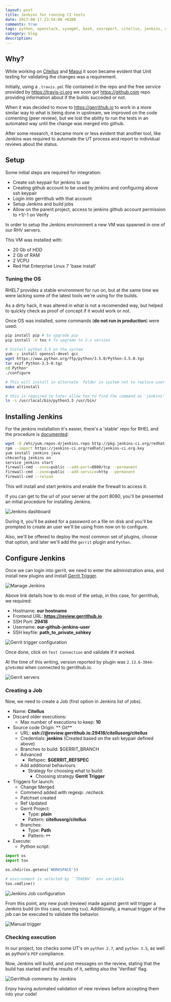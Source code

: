 ```yaml
---
layout: post
title: Jenkins for running CI tests
date: 2017-08-17 23:54:00 +0200
comments: true
tags: python, openstack, sysmgmt, bash, sosreport, citellus, jenkins, unittest, gerrit, magui, foss
category: blog
description:
---
```

## Why?
While working on [Citellus]({filename}2017-07-26-Citellus-framework-for-detecting-known-issues.markdown) and [Magui]({filename}2017-07-31-Magui-for-analysis-of-issues-across-several-hosts.markdown) it soon became evident that Unit testing for validating the changes was a requirement.

Initially, using a `.travis.yml` file contained in the repo and the free service provided by <https://travis-ci.org> we soon got <https://github.com> repo providing information about if the builds succeded or not.

When it was decided to move to <https://gerrithub.io> to work in a more similar way to what is being done in upstream, we improved on the code comenting (peer review), but we lost the ability to run the tests in an automated way until the change was merged into github.

After some research, it became more or less evident that another tool, like Jenkins was required to automate the UT process and report to individual reviews about the status.

## Setup
Some initial steps are required for integration:

- Create ssh keypair for jenkins to use
- Creating github account to be used by jenkins and configuring above ssh keypair
- Login into gerrithub with that account
- Setup Jenkins and build jobs
- Allow on the parent project, access to jenkins github account permission to +1/-1 on Verify

In order to setup the Jenkins environment a new VM was spawned in one of our RHV servers.

This VM was installed with:

- 20 Gb of HDD
- 2 Gb of RAM
- 2 VCPU
- Red Hat Enterprise Linux 7 'base install'

### Tuning the OS
RHEL7 provides a stable environment for run on, but at the same time we were lacking some of the latest tools we're using for the builds.

As a dirty hack, it was altered in what is not a recomended way, but helped to quickly check as proof of concept if it would work or not.

Once OS was installed, some commands (**do not run in production**) were used:

~~~bash
pip install pip # to upgrade pip
pip install -U tox # To upgrade to 2.x version

# Install python 3.5 on the system
yum -y install openssl-devel gcc
wget https://www.python.org/ftp/python/3.5.0/Python-3.5.0.tgz
tar xvzf Python-3.5-0.tgz
cd Python*
./configure

# This will install in alternate  folder in system not to replace user-wide python version
make altinstall

# this is required to later allow tox to find the command as 'jenkins' user
ln -s /usr/local/bin/python3.5 /usr/bin/
~~~

## Installing Jenkins

For the jenkins installation it's easier, there's a 'stable' repo for RHEL and the procedure is [documented](https://wiki.jenkins.io/display/JENKINS/Installing+Jenkins+on+Red+Hat+distributions):

~~~bash
wget -O /etc/yum.repos.d/jenkins.repo http://pkg.jenkins-ci.org/redhat-stable/jenkins.repo
rpm --import https://jenkins-ci.org/redhat/jenkins-ci.org.key
yum install jenkins java
chkconfig jenkins on
service jenkins start
firewall-cmd --zone=public --add-port=8080/tcp --permanent
firewall-cmd --zone=public --add-service=http --permanent
firewall-cmd --reload
~~~

This will install and start jenkins and enable the firewall to access it.

If you can get to the url of your server at the port 8080, you'll be presented an initial procedure for installing Jenkins.

![Jenkins dashboard]({filename}/imagen/jenkins/dashboard.png)

During it, you'll be asked for a password on a file on disk and you'll be prompted to create an user we'll be using from now on to configure.

Also, we'll be offered to deploy the most common set of plugins, choose that option, and later we'll add the `gerrit` plugin and `Python`.

## Configure Jenkins

Once we can login into gerrit, we need to enter the administration area, and install new plugins and install [Gerrit Trigger](https://wiki.jenkins.io/display/JENKINS/Gerrit+Trigger).

![Manage Jenkins]({filename}/imagen/jenkins/manage.png)

Above link details how to do most of the setup, in this case, for gerrithub, we required:

- Hostname: **our hostname**
- Frontend URL: **https://review.gerrithub.io**
- SSH Port: **29418**
- Username: **our-github-jenkins-user**
- SSH keyfile: **path_to_private_sshkey**

![Gerrit trigger configuration]({filename}/imagen/jenkins/gerrit-trigger-config.png)

Once done, click on `Test Connection` and validate if it worked.

At the time of this writing, version reported by plugin was `2.13.6-3044-g7e9c06d` when connected to gerrithub.io.

![Gerrit servers]({filename}/imagen/jenkins/gerritconfig.png)

### Creating a Job

Now, we need to create a Job (first option in Jenkins list of jobs).

- Name: **Citellus**
- Discard older executions:
    - Max number of executions to keep: **10**
- Source code Origin: ** Git**
    - URL: **ssh://<username>@review.gerrithub.io:29418/citellusorg/citellus**
    - Credentials: **jenkins** (Created based on the ssh keypair defined above)
    - Branches to build: $GERRIT_BRANCH
    - Advanced
        - Refspec: **$GERRIT_REFSPEC**
    - Add additional behaviours
        - Strategy for choosing what to build:
            - Choosing strategy **Gerrit Trigger**
- Triggers for launch:
    - Change Merged
    - Commend added with regexp: .*recheck.*
    - Patchset created
    - Ref Updated
    - Gerrit Project:
        - Type: **plain**
        - Pattern: **citellusorg/citellus**
    - Branches:
        - Type: **Path**
        - Pattern: **`**`**
- Execute:
    - Python script:

~~~python
import os
import tox

os.chdir(os.getenv('WORKSPACE'))

# environment is selected by ``TOXENV`` env variable
tox.cmdline()
~~~

![Jenkins Job configuration]({filename}/imagen/jenkins/jobconfig.png)

From this point, any new push (review) made against gerrit will trigger a Jenkins build (in this case, running `tox`). Additionally, a manual trigger of the job can be executed to validate the behavior.

![Manual trigger]({filename}/imagen/jenkins/manualtrigger.png)

### Checking execution

In our project, tox checks some UT's on `python 2.7`, and `python 3.5`, as well as python's `PEP` compliance.

Now, Jenkins will build, and post messages on the review, stating that the build has started and the results of it, setting also the 'Verified' flag.

![Gerrithub commens by Jenkins]({filename}/imagen/jenkins/gitreview.png)

Enjoy having automated validation of new reviews before accepting them into your code!
